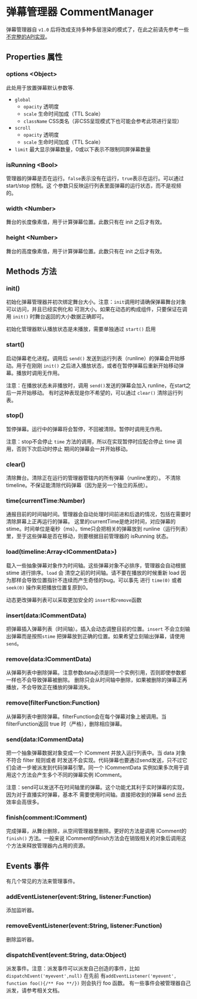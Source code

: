 # 弹幕管理器 CommentManager
弹幕管理器自 `v1.0` 后将改成支持多种多层渲染的模式了，在此之前请先参考一些[不完整的API实现](CommentCoreLibraryAPI.md)。

## Properties 属性

### options &lt;Object&gt;
此处用于放置弹幕默认参数等.

* `global`
  * `opacity` 透明度
  * `scale` 生命时间加成（TTL Scale）
  * `className` CSS类名（非CSS呈现模式下也可能会参考此项进行呈现）
* `scroll`
  * `opacity` 透明度
  * `scale` 生命时间加成（TTL Scale）
* `limit` 最大显示弹幕数量，0或以下表示不限制同屏弹幕数量

### isRunning &lt;Bool&gt;
管理器的弹幕是否在运行。`false`表示没有在运行，`true`表示在运行。可以通过 start/stop 控制。这
个参数只反映运行列表里面弹幕的运行状态，而不是视频的。

### width &lt;Number&gt;
舞台的长度像素值，用于计算弹幕位置。此数只有在 init 之后才有效。

### height &lt;Number&gt;
舞台的高度像素值，用于计算弹幕位置。此数只有在 init 之后才有效。

## Methods 方法

### init()
初始化弹幕管理器并初次绑定舞台大小。注意：`init`调用时请确保弹幕舞台对象可以访问，并且已经实例化和
可测大小。如果在动态的构成组件，只要保证在调用 `init()` 时舞台返回的大小数据正确即可。

初始化管理器默认播放状态是未播放，需要单独通过 `start()` 启用

### start()
启动弹幕老化进程。调用后 `send()` 发送到运行列表（runline）的弹幕会开始移动。用于在刚刚 
`init()` 之后进入播放状态，或者在暂停弹幕后重新开始移动弹幕。播放时调用无作用。

注意：在播放状态未非播放时，调用 `send()`发送的弹幕会加入 runline，在start之后一并开始移动。
有时这种表现是你不希望的，可以通过 `clear()` 清除运行列表。

### stop()
暂停弹幕。运行中的弹幕将会暂停，不回被清除。暂停时调用无作用。

注意：stop不会停止 `time` 方法的调用，所以在实现暂停时应配合停止 time 调用，否则下次启动时停止
期间的弹幕会一并开始移动。

### clear()
清除舞台。清除正在运行的管理器管辖内的所有弹幕（runline里的）。
不清除 timeline。不保证能清除代码弹幕（因为是另一个独立的系统）。

### time(currentTime:Number)
通报目前的时间轴时间。管理器会自动处理时间前进和后退的情况，包括在需要时清除屏幕上正再运行的弹幕。
这里的currentTime是绝对时间，对应弹幕的 stime。时间单位是毫秒（ms）。time只会把相关的弹幕放到
runline（运行列表）里，至于这些弹幕是否在移动，则要根据目前管理器的 isRunning 状态。

### load(timeline:Array&lt;ICommentData&gt;)
载入一些抽象弹幕对象作为时间轴。这些弹幕对象不必排序，管理器会自动根据 stime 进行排序。`load` 会
清空之前的时间轴。请不要在播放的时候重新 load 因为那样会导致位置指针不连续而产生奇怪的bug。可以事先
进行 `time(0)` 或者 `seek(0)` 操作来把播放位置复原到0。

动态更改弹幕列表可以采取更加安全的 `insert`和`remove`函数

### insert(data:ICommentData)
把弹幕插入弹幕列表（时间轴）。插入会动态调整目前的位置。`insert` 不会立刻输出弹幕而是按照`stime`
把弹幕放到正确的位置。如果希望立刻输出弹幕，请使用`send`。

### remove(data:ICommentData)
从弹幕列表中删除弹幕。注意参数data必须是同一个实例引用，否则即使参数都一样也不会导致弹幕被删除。
删除只会从时间轴中删除，如果被删除的弹幕正再播放，不会导致正在播放的弹幕消失。

### remove(filterFunction:Function)
从弹幕列表中删除弹幕。filterFunction会在每个弹幕对象上被调用。当filterFunction返回 true 
时（严格），删除相应弹幕。

### send(data:ICommentData)
把一个抽象弹幕数据对象变成一个 IComment 并放入运行列表中。当 data 对象不符合 filter 规则或者
时发送不会实现。代码弹幕也要通过send发送，只不过它们会进一步被派发到代码弹幕引擎。同一个 
ICommentData 实例如果多次用于调用这个方法会产生多个不同的弹幕实例 IComment。

注意：send可以发送不在时间轴里的弹幕。这个功能尤其利于实时弹幕的实现，因为对于直播实时弹幕，基本不
需要使用时间轴。直接把收到的弹幕 send 出去效率会高很多。

### finish(comment:IComment)
完成弹幕，从舞台删除，从空间管理器里删除。更好的方法是调用 IComment的 `finish()` 方法。一般来说
IComment的finish方法会在销毁相关的对象后调用这个方法来释放管理器内占用的资源。

## Events 事件
有几个常见的方法来管理事件。

### addEventListener(event:String, listener:Function)
添加监听器。

### removeEventListener(event:String, listener:Function)
删除监听器。

### dispatchEvent(event:String, data:Object)
派发事件。注意：派发事件可以派发自己创造的事件，比如 `dispatchEvent('myevent',null)` 在先前
有`addEventListener('myevent', function foo(){/** Foo **/})` 则会执行 foo 函数。
有一些事件会被管理器自己派发，请参考相关文档。
